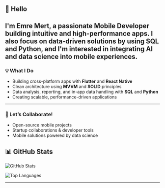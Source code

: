 ## 👋 Hello

I'm **Emre Mert**, a passionate **Mobile Developer** building intuitive and high-performance apps. I also focus on **data-driven solutions** by using **SQL** and **Python**, and I'm interested in integrating **AI** and **data science** into mobile experiences.
---

### 💡 What I Do
- Building cross-platform apps with **Flutter** and **React Native**  
- Clean architecture using **MVVM** and **SOLID** principles  
- Data analysis, reporting, and in-app data handling with **SQL** and **Python**  
- Creating scalable, performance-driven applications  

---

### 🤝 Let’s Collaborate!
- Open-source mobile projects  
- Startup collaborations & developer tools  
- Mobile solutions powered by data science

## 📊 GitHub Stats

![GitHub Stats](https://github-readme-stats.vercel.app/api?username=EmreMert2000&show_icons=true&theme=radical)

![Top Languages](https://github-readme-stats.vercel.app/api/top-langs/?username=EmreMert2000&layout=compact&theme=radical)

---


